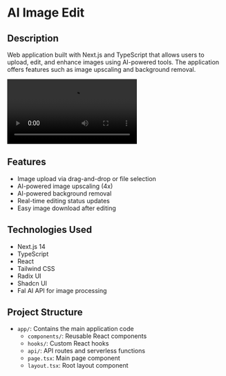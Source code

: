 # AI Image Edit

## Description

Web application built with Next.js and TypeScript that allows users to upload, edit, and enhance images using AI-powered tools. The application offers features such as image upscaling and background removal.


<video src="https://github.com/user-attachments/assets/ba102393-e3b8-44b8-8add-b2923aae1823"></video>


## Features

- Image upload via drag-and-drop or file selection
- AI-powered image upscaling (4x)
- AI-powered background removal
- Real-time editing status updates
- Easy image download after editing

## Technologies Used

- Next.js 14
- TypeScript
- React
- Tailwind CSS
- Radix UI
- Shadcn UI
- Fal AI API for image processing

## Project Structure

- `app/`: Contains the main application code
  - `components/`: Reusable React components
  - `hooks/`: Custom React hooks
  - `api/`: API routes and serverless functions
  - `page.tsx`: Main page component
  - `layout.tsx`: Root layout component
